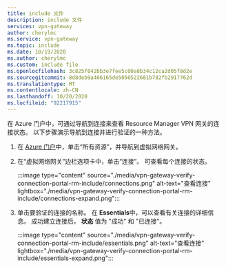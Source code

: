 ```yaml
---
title: include 文件
description: include 文件
services: vpn-gateway
author: cherylmc
ms.service: vpn-gateway
ms.topic: include
ms.date: 10/19/2020
ms.author: cherylmc
ms.custom: include file
ms.openlocfilehash: 3c825f042bb3e7fee5c00a8b34c12ca2d05f8d2e
ms.sourcegitcommit: 8d8deb9a406165de5050522681b782fb2917762d
ms.translationtype: MT
ms.contentlocale: zh-CN
ms.lasthandoff: 10/20/2020
ms.locfileid: "92217915"
---
```

在 Azure 门户中，可通过导航到连接来查看 Resource Manager VPN 网关的连接状态。 以下步骤演示导航到连接并进行验证的一种方法。

1. 在 [Azure 门户](https://portal.azure.com)中，单击“所有资源”，并导航到虚拟网络网关。 
1. 在“虚拟网络网关”边栏选项卡中，单击“连接”。  可查看每个连接的状态。

   :::image type="content" source="./media/vpn-gateway-verify-connection-portal-rm-include/connections.png" alt-text="查看连接" lightbox="./media/vpn-gateway-verify-connection-portal-rm-include/connections-expand.png":::

1. 单击要验证的连接的名称。 在 **Essentials**中，可以查看有关连接的详细信息。 成功建立连接后， **状态** 值为 "成功" 和 "已连接"。

   :::image type="content" source="./media/vpn-gateway-verify-connection-portal-rm-include/essentials.png" alt-text="查看连接" lightbox="./media/vpn-gateway-verify-connection-portal-rm-include/essentials-expand.png":::
